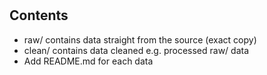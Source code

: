 # 

## Contents
  - raw/ contains data straight from the source (exact copy)
  - clean/ contains data cleaned e.g. processed raw/ data
  - Add README.md for each data
